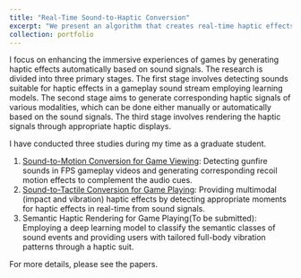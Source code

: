 ```yaml
---
title: "Real-Time Sound-to-Haptic Conversion"
excerpt: "We present an algorithm that creates real-time haptic effects from sound signals, tailored for enhancing user experiences in video games. <br/><img src='/images/teaser1.png'>"
collection: portfolio
---
```


I focus on enhancing the immersive experiences of games by generating haptic effects automatically based on sound signals.
The research is divided into three primary stages.
The first stage involves detecting sounds suitable for haptic effects in a gameplay sound stream employing learning models.
The second stage aims to generate corresponding haptic signals of various modalities, which can be done either manually or automatically based on the sound signals.
The third stage involves rendering the haptic signals through appropriate haptic displays.   

I have conducted three studies during my time as a graduate student.   
1. [Sound-to-Motion Conversion for Game Viewing](/publication/2021-05-07-Improving)\: Detecting gunfire sounds in FPS gameplay videos and generating corresponding recoil motion effects to complement the audio cues.
2. [Sound-to-Tactile Conversion for Game Playing](/publication/2023-04-19-Generating)\: Providing multimodal (impact and vibration) haptic effects by detecting appropriate moments for haptic effects in real-time from sound signals.
3. Semantic Haptic Rendering for Game Playing(To be submitted)\: Employing a deep learning model to classify the semantic classes of sound events and providing users with tailored full-body vibration patterns through a haptic suit.   

For more details, please see the papers.
